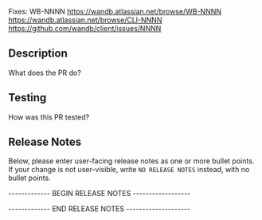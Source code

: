 <!--
  Name your PR: (Use one of the below formats)
  - [WB-NNNN] Brief description of changes if jira ticket

  Also:
  - Mark your PR as a Draft if it isnt ready for merge yet
-->

<!-- Include one or more of the following issue URLs if applicable -->
Fixes: WB-NNNN
https://wandb.atlassian.net/browse/WB-NNNN
https://wandb.atlassian.net/browse/CLI-NNNN
https://github.com/wandb/client/issues/NNNN

Description
-----------

What does the PR do?

Testing
-------

How was this PR tested?

Release Notes
-------------

Below, please enter user-facing release notes as one or more bullet points.
If your change is not user-visible, write `NO RELEASE NOTES` instead, with no bullet points.

------------- BEGIN RELEASE NOTES ------------------



------------- END RELEASE NOTES --------------------
